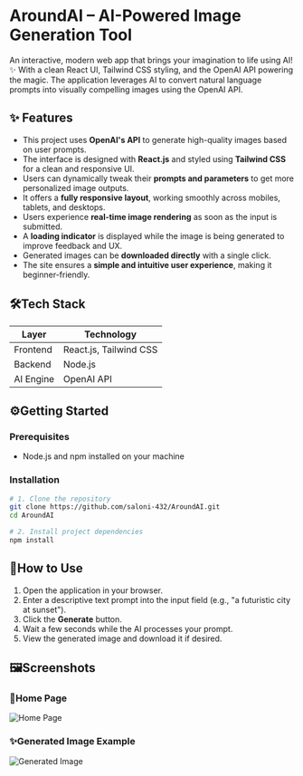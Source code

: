 # AroundAI – AI-Powered Image Generation Tool

An interactive, modern web app that brings your imagination to life using AI! ✨ With a clean React UI, Tailwind CSS styling, and the OpenAI API powering the magic. The application leverages AI to convert natural language prompts into visually compelling images using the OpenAI API.

## ✨ Features

- This project uses **OpenAI's API** to generate high-quality images based on user prompts.
- The interface is designed with **React.js** and styled using **Tailwind CSS** for a clean and responsive UI.
- Users can dynamically tweak their **prompts and parameters** to get more personalized image outputs.
- It offers a **fully responsive layout**, working smoothly across mobiles, tablets, and desktops.
- Users experience **real-time image rendering** as soon as the input is submitted.
- A **loading indicator** is displayed while the image is being generated to improve feedback and UX.
- Generated images can be **downloaded directly** with a single click.
- The site ensures a **simple and intuitive user experience**, making it beginner-friendly.

## 🛠️Tech Stack

| Layer       | Technology               |
|-------------|--------------------------|
| Frontend    | React.js, Tailwind CSS   |
| Backend     | Node.js                  |
| AI Engine   | OpenAI API               |

## ⚙️Getting Started

### Prerequisites

- Node.js and npm installed on your machine

### Installation

```bash
# 1. Clone the repository
git clone https://github.com/saloni-432/AroundAI.git
cd AroundAI

# 2. Install project dependencies
npm install
```

## 🧭How to Use

1. Open the application in your browser.
2. Enter a descriptive text prompt into the input field (e.g., "a futuristic city at sunset").
3. Click the **Generate** button.
4. Wait a few seconds while the AI processes your prompt.
5. View the generated image and download it if desired.

## 🖼️Screenshots

### 🎨Home Page
![Home Page](./screenshots/home.png)

### ✨Generated Image Example
![Generated Image](./screenshots/generated.png)
